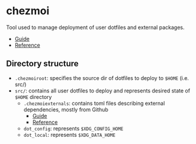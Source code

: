 # chezmoi

Tool used to manage deployment of user dotfiles and external packages.

- [Guide](https://www.chezmoi.io/user-guide/command-overview/)
- [Reference](https://www.chezmoi.io/reference/)

## Directory structure

- `.chezmoiroot`: specifies the source dir of dotfiles to deploy to `$HOME` (i.e. src/)
- `src/`: contains all user dotfiles to deploy and represents desired state of `$HOME` directory
  - `.chezmoiexternals`: contains toml files describing external dependencies, mostly from Github
    - [Guide](https://www.chezmoi.io/user-guide/include-files-from-elsewhere)
    - [Reference](https://www.chezmoi.io/reference/special-files/chezmoiexternal-format)
  - `dot_config`: represents `$XDG_CONFIG_HOME`
  - `dot_local`: represents `$XDG_DATA_HOME`
